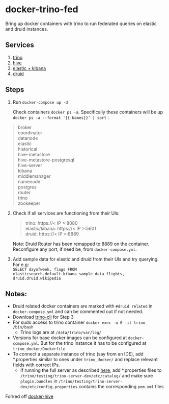 # docker-trino-fed

Bring up docker containers with trino to run federated queries on elastic and druid instances.
## Services

 1. [trino](https://hub.docker.com/r/trinodb/trino)
 2. [hive](https://github.com/big-data-europe/docker-hive)
 3. [elastic + kibana](https://www.elastic.co/guide/en/kibana/current/docker.html)
 4. [druid](https://druid.apache.org/docs/latest/tutorials/docker.html)

## Steps

 1. Run `docker-compose up -d`

    Check containers  `docker ps -a`.
    Specifically these containers will be up `docker ps -a --format '{{.Names}}' | sort` :


> broker </br>
> coordinator </br>
> datanode </br>
> elastic </br>
> historical </br>
> hive-metastore </br>
> hive-metastore-postgresql </br>
> hive-server </br>
> kibana </br>
> middlemanager </br>
> namenode </br>
> postgres </br>
> router </br>
> trino </br>
> zookeeper </br>


 2. Check if all services are functioning from their UIs:

    > trino: https://< IP >:8080 </br>
    > elastic/kibana: https://< IP >:5601 </br>
    > druid: https://< IP >:8889 </br>

    Note: Druid Router has been remapped to 8889 on the container. Reconfigure any port, if need be, from `docker-compose.yml`.

3.    Add sample data for elastic and druid from their UIs and try querying. For e.g: </br>
 `SELECT dayofweek, flags FROM elasticsearch.default.kibana_sample_data_flights, druid.druid.wikipedia`


## Notes:

 - Druid related docker containers are marked with `#druid related` in
   `docker-compose.yml` and can be commented out if not needed.
  - Download [trino-cli](https://trino.io/docs/current/installation/cli.html) for  Step 3
  - For sudo access to trino container `docker exec -u 0 -it trino /bin/bash`
      - Trino logs are at `/data/trino/var/log/`
   - Versions for base docker images can be configured at `docker-compose.yml`. But for the trino instance it has to be configured at `trino_docker/Dockerfile`
   - To connect a separate instance of trino (say from an IDE), add *.properties similar to ones under `trino_docker/` and replace relevant fields with correct IPs.
       - If running the full server as described [here](https://github.com/trinodb/trino), add *.properties files to `/trino/testing/trino-server-dev/etc/catalog/` and make sure `plugin.bundles` in `/trino/testing/trino-server-dev/etc/config.properties` contains the corresponding `pom.xml` files



Forked off [docker-hive](https://github.com/big-data-europe/docker-hive)
